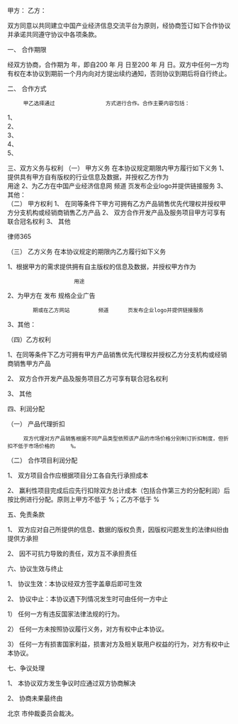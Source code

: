 
 甲方：
 乙方：
 
 
 双方同意以共同建立中国产业经济信息交流平台为原则，经协商签订如下合作协议并承诺共同遵守协议中各项条款。
 
 
 一、 合作期限
 
 
 经双方协商，合作期为     年，即自200  年   月   日至200  年   月   日。双方中任何一方均有权在本协议到期前一个月内向对方提出续约通知，否则协议到期后将自行终止。
 
 
 二、 合作方式
 
 
         甲乙选择通过                方式进行合作。合作主要内容包括：
 1、                                                           
 2、                                                           
 3、                                                           
 4、                                                           
 5、                                                            
 
 三、双方义务与权利
 （一） 甲方义务    在本协议规定期限内甲方履行如下义务
 1、 提供具有甲方自有版权的行业信息及数据，并授权乙方作为         
                         用途
 2、为乙方在中国产业经济信息网         频道      页发布企业logo并提供链接服务
 3、其他：                                                         
 （二） 甲方权利
 1、 在同等条件下甲方可拥有乙方产品销售优先代理权并授权甲方分支机构或经销商销售乙方产品
 2、 双方合作开发产品及服务项目甲方可享有联合冠名权利
 3、 其他                                                           
 




 
律师365






 （三） 乙方义务    在本协议规定的期限内乙方履行如下义务

 1、根据甲方的需求提供拥有自主版权的信息及数据，并授权甲方作为      

                         用途

 2、为甲方在                                     发布       规格企业广告

            期或在乙方网站         频道      页发布企业logo并提供链接服务

 3、其他：                                                            

 

 （四）乙方权利

 1、在同等条件下乙方可拥有甲方产品销售优先代理权并授权乙方分支机构或经销商销售甲方产品

 2、 双方合作开发产品及服务项目乙方可享有联合冠名权利

 3、 其他                                                           

 

 四、利润分配

 

 （一） 产品代理折扣

         双方代理对方产品销售根据不同产品类型依照该产品的市场价格分别制订折扣制度，但折扣不低于市场价格的     %。

 （二） 合作项目利润分配

 1、 双方项目合作应根据项目分工各自先行承担成本

 2、 赢利性项目完成后应先行扣除双方总计成本（包括合作第三方的分配利润）后按比例进行分配。原则上甲方不低于      %；乙方不低于       %

 

 

 五、免责条款

 

 

 1、 双方应对自己所提供的信息、数据的版权负责，因版权问题发生的法律纠纷由提供方承担

 2、 因不可抗力导致的责任，双方互不承担责任

 

 

 

 六、协议生效与终止

 

 

 1、 协议生效：本协议经双方签字盖章后即可生效

 2、 协议中止：本协议遇下列情况发生时可由任何一方中止

 1） 任何一方有违反国家法律法规的行为。

 2） 任何一方未按照协议履行义务，对方有权中止本协议。

 3） 任何一方有损害国家利益，损害对方及相关联用户权益的行为，对方有权中止本协议。

 

 

 七、争议处理

 

 

 1、 本协议双方发生争议时应通过双方协商解决

 2、 协商未果最终由

北京
市仲裁委员会裁决。

 


 

 
 
 
 
 
  


  
 

  


  


  
 
 
 
 


